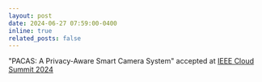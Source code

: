 ```yaml
---
layout: post
date: 2024-06-27 07:59:00-0400
inline: true
related_posts: false
---
```


"PACAS: A Privacy-Aware Smart Camera System" accepted at [IEEE Cloud Summit 2024](https://www.ieeecloudsummit.org/)
